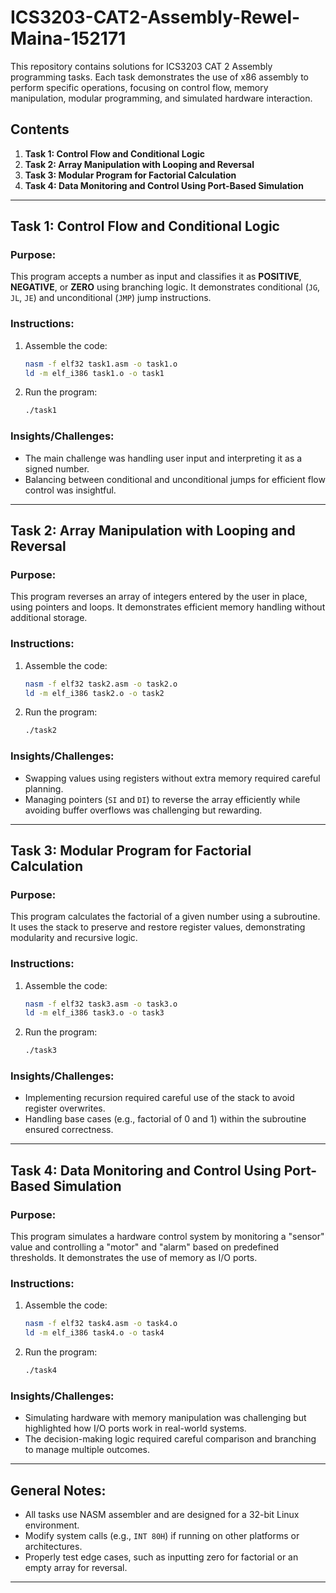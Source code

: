 # ICS3203-CAT2-Assembly-Rewel-Maina-152171
This repository contains solutions for ICS3203 CAT 2 Assembly programming tasks. Each task demonstrates the use of x86 assembly to perform specific operations, focusing on control flow, memory manipulation, modular programming, and simulated hardware interaction.

## Contents

1. **Task 1: Control Flow and Conditional Logic**  
2. **Task 2: Array Manipulation with Looping and Reversal**  
3. **Task 3: Modular Program for Factorial Calculation**  
4. **Task 4: Data Monitoring and Control Using Port-Based Simulation**

---

## Task 1: Control Flow and Conditional Logic
### Purpose:
This program accepts a number as input and classifies it as **POSITIVE**, **NEGATIVE**, or **ZERO** using branching logic. It demonstrates conditional (`JG`, `JL`, `JE`) and unconditional (`JMP`) jump instructions.

### Instructions:
1. Assemble the code:
   ```bash
   nasm -f elf32 task1.asm -o task1.o
   ld -m elf_i386 task1.o -o task1
   ```
2. Run the program:
   ```bash
   ./task1
   ```

### Insights/Challenges:
- The main challenge was handling user input and interpreting it as a signed number.
- Balancing between conditional and unconditional jumps for efficient flow control was insightful.

---

## Task 2: Array Manipulation with Looping and Reversal
### Purpose:
This program reverses an array of integers entered by the user in place, using pointers and loops. It demonstrates efficient memory handling without additional storage.

### Instructions:
1. Assemble the code:
   ```bash
   nasm -f elf32 task2.asm -o task2.o
   ld -m elf_i386 task2.o -o task2
   ```
2. Run the program:
   ```bash
   ./task2
   ```

### Insights/Challenges:
- Swapping values using registers without extra memory required careful planning.
- Managing pointers (`SI` and `DI`) to reverse the array efficiently while avoiding buffer overflows was challenging but rewarding.

---

## Task 3: Modular Program for Factorial Calculation
### Purpose:
This program calculates the factorial of a given number using a subroutine. It uses the stack to preserve and restore register values, demonstrating modularity and recursive logic.

### Instructions:
1. Assemble the code:
   ```bash
   nasm -f elf32 task3.asm -o task3.o
   ld -m elf_i386 task3.o -o task3
   ```
2. Run the program:
   ```bash
   ./task3
   ```

### Insights/Challenges:
- Implementing recursion required careful use of the stack to avoid register overwrites.
- Handling base cases (e.g., factorial of 0 and 1) within the subroutine ensured correctness.

---

## Task 4: Data Monitoring and Control Using Port-Based Simulation
### Purpose:
This program simulates a hardware control system by monitoring a "sensor" value and controlling a "motor" and "alarm" based on predefined thresholds. It demonstrates the use of memory as I/O ports.

### Instructions:
1. Assemble the code:
   ```bash
   nasm -f elf32 task4.asm -o task4.o
   ld -m elf_i386 task4.o -o task4
   ```
2. Run the program:
   ```bash
   ./task4
   ```

### Insights/Challenges:
- Simulating hardware with memory manipulation was challenging but highlighted how I/O ports work in real-world systems.
- The decision-making logic required careful comparison and branching to manage multiple outcomes.

---

## General Notes:
- All tasks use NASM assembler and are designed for a 32-bit Linux environment.
- Modify system calls (e.g., `INT 80H`) if running on other platforms or architectures.
- Properly test edge cases, such as inputting zero for factorial or an empty array for reversal.

---
